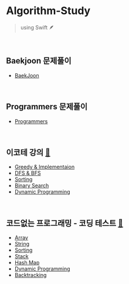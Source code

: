 # Algorithm-Study

> using Swift 🪶

<br>

## Baekjoon 문제풀이

- [BaekJoon](/BaekJoon/table.md)

<br>

## Programmers 문제풀이 

- [Programmers](/Programmers/table.md)

<br>

## 이코테 강의 [🔗](https://www.youtube.com/playlist?list=PLRx0vPvlEmdAghTr5mXQxGpHjWqSz0dgC)

- [Greedy & Implementaion](/이코테/1_Greedy&Implementation.md)
- [DFS & BFS](/이코테/2_DFS&BFS.md)
- [Sorting](/이코테/3_Sotring.md)
- [Binary Search](/이코테/4_BinarySearch.md)
- [Dynamic Programming](/이코테/5_DynamicProgramming.md)

<br>

## 코드없는 프로그래밍 - 코딩 테스트 [🔗](https://www.youtube.com/@user-pw9fm4gc7e)

- [Array](/NoCodeProgram/1_Array.md)
- [String](/NoCodeProgram/2_String.md)
- [Sorting](/NoCodeProgram/3_Sorting.md)
- [Stack](/NoCodeProgram/4_Stack.md)
- [Hash Map](/NoCodeProgram/5_HashTable.md)
- [Dynamic Programming](/NoCodeProgram/6_DynamicProgramming.md)
- [Backtracking](/NoCodeProgram/7_Backtracking.md)
